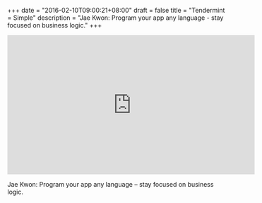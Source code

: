 +++
date = "2016-02-10T09:00:21+08:00"
draft = false
title = "Tendermint = Simple"
description = "Jae Kwon: Program your app any language - stay focused on business logic."
+++

<iframe width="560" height="315" src="https://www.youtube.com/embed/9krAQzN6tbc?start=882" frameborder="0" allowfullscreen></iframe>

<p>Jae Kwon: Program your app any language &ndash; stay focused on business logic.
</p>
